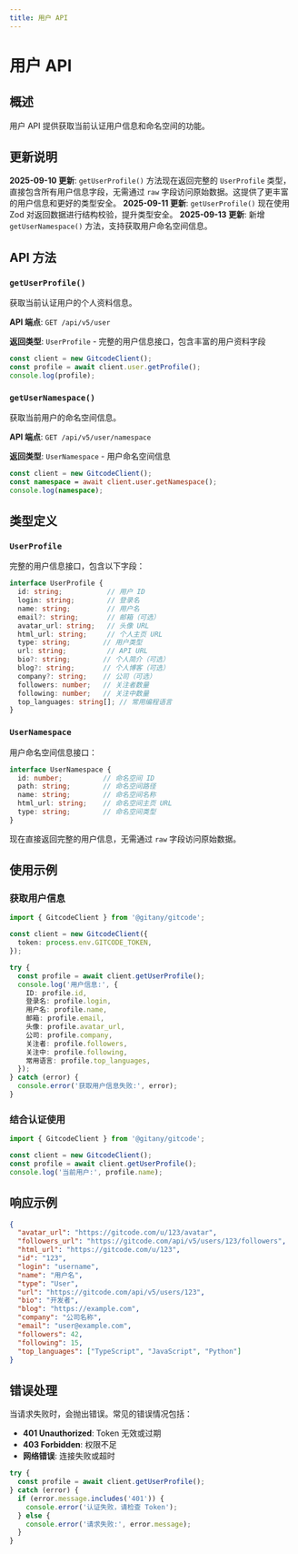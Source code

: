 ```yaml
---
title: 用户 API
---
```


# 用户 API

## 概述

用户 API 提供获取当前认证用户信息和命名空间的功能。

## 更新说明

**2025-09-10 更新**: `getUserProfile()` 方法现在返回完整的 `UserProfile` 类型，直接包含所有用户信息字段，无需通过 `raw` 字段访问原始数据。这提供了更丰富的用户信息和更好的类型安全。
**2025-09-11 更新**: `getUserProfile()` 现在使用 Zod 对返回数据进行结构校验，提升类型安全。
**2025-09-13 更新**: 新增 `getUserNamespace()` 方法，支持获取用户命名空间信息。

## API 方法

### `getUserProfile()`

获取当前认证用户的个人资料信息。

**API 端点**: `GET /api/v5/user`

**返回类型**: `UserProfile` - 完整的用户信息接口，包含丰富的用户资料字段

```typescript
const client = new GitcodeClient();
const profile = await client.user.getProfile();
console.log(profile);
```

### `getUserNamespace()`

获取当前用户的命名空间信息。

**API 端点**: `GET /api/v5/user/namespace`

**返回类型**: `UserNamespace` - 用户命名空间信息

```typescript
const client = new GitcodeClient();
const namespace = await client.user.getNamespace();
console.log(namespace);
```

## 类型定义

### `UserProfile`

完整的用户信息接口，包含以下字段：

```typescript
interface UserProfile {
  id: string;           // 用户 ID
  login: string;        // 登录名
  name: string;         // 用户名
  email?: string;       // 邮箱（可选）
  avatar_url: string;   // 头像 URL
  html_url: string;     // 个人主页 URL
  type: string;        // 用户类型
  url: string;          // API URL
  bio?: string;        // 个人简介（可选）
  blog?: string;       // 个人博客（可选）
  company?: string;    // 公司（可选）
  followers: number;   // 关注者数量
  following: number;   // 关注中数量
  top_languages: string[]; // 常用编程语言
}
```

### `UserNamespace`

用户命名空间信息接口：

```typescript
interface UserNamespace {
  id: number;          // 命名空间 ID
  path: string;        // 命名空间路径
  name: string;        // 命名空间名称
  html_url: string;    // 命名空间主页 URL
  type: string;        // 命名空间类型
}
```

现在直接返回完整的用户信息，无需通过 `raw` 字段访问原始数据。

## 使用示例

### 获取用户信息

```typescript
import { GitcodeClient } from '@gitany/gitcode';

const client = new GitcodeClient({
  token: process.env.GITCODE_TOKEN,
});

try {
  const profile = await client.getUserProfile();
  console.log('用户信息:', {
    ID: profile.id,
    登录名: profile.login,
    用户名: profile.name,
    邮箱: profile.email,
    头像: profile.avatar_url,
    公司: profile.company,
    关注者: profile.followers,
    关注中: profile.following,
    常用语言: profile.top_languages,
  });
} catch (error) {
  console.error('获取用户信息失败:', error);
}
```

### 结合认证使用

```typescript
import { GitcodeClient } from '@gitany/gitcode';

const client = new GitcodeClient();
const profile = await client.getUserProfile();
console.log('当前用户:', profile.name);
```

## 响应示例

```json
{
  "avatar_url": "https://gitcode.com/u/123/avatar",
  "followers_url": "https://gitcode.com/api/v5/users/123/followers",
  "html_url": "https://gitcode.com/u/123",
  "id": "123",
  "login": "username",
  "name": "用户名",
  "type": "User",
  "url": "https://gitcode.com/api/v5/users/123",
  "bio": "开发者",
  "blog": "https://example.com",
  "company": "公司名称",
  "email": "user@example.com",
  "followers": 42,
  "following": 15,
  "top_languages": ["TypeScript", "JavaScript", "Python"]
}
```

## 错误处理

当请求失败时，会抛出错误。常见的错误情况包括：

- **401 Unauthorized**: Token 无效或过期
- **403 Forbidden**: 权限不足
- **网络错误**: 连接失败或超时

```typescript
try {
  const profile = await client.getUserProfile();
} catch (error) {
  if (error.message.includes('401')) {
    console.error('认证失败，请检查 Token');
  } else {
    console.error('请求失败:', error.message);
  }
}
```